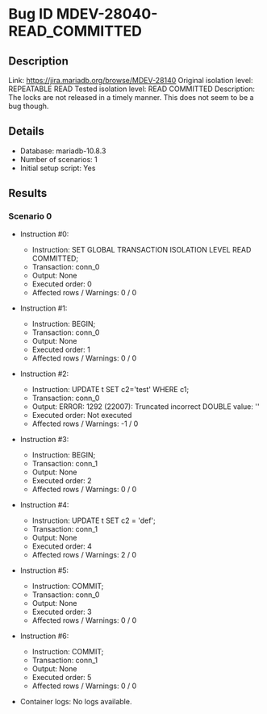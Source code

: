 # Bug ID MDEV-28040-READ_COMMITTED

## Description

Link:                     https://jira.mariadb.org/browse/MDEV-28140
Original isolation level: REPEATABLE READ
Tested isolation level:   READ COMMITTED
Description:              The locks are not released in a timely manner. This does not seem to be a bug though.


## Details
 * Database: mariadb-10.8.3
 * Number of scenarios: 1
 * Initial setup script: Yes

## Results
### Scenario 0
 * Instruction #0:
     - Instruction:  SET GLOBAL TRANSACTION ISOLATION LEVEL READ COMMITTED;
     - Transaction: conn_0
     - Output: None
     - Executed order: 0
     - Affected rows / Warnings: 0 / 0
 * Instruction #1:
     - Instruction:  BEGIN;
     - Transaction: conn_0
     - Output: None
     - Executed order: 1
     - Affected rows / Warnings: 0 / 0
 * Instruction #2:
     - Instruction:  UPDATE t SET c2='test' WHERE c1;
     - Transaction: conn_0
     - Output: ERROR: 1292 (22007): Truncated incorrect DOUBLE value: ''
     - Executed order: Not executed
     - Affected rows / Warnings: -1 / 0
 * Instruction #3:
     - Instruction:  BEGIN;
     - Transaction: conn_1
     - Output: None
     - Executed order: 2
     - Affected rows / Warnings: 0 / 0
 * Instruction #4:
     - Instruction:  UPDATE t SET c2 = 'def';
     - Transaction: conn_1
     - Output: None
     - Executed order: 4
     - Affected rows / Warnings: 2 / 0
 * Instruction #5:
     - Instruction:  COMMIT;
     - Transaction: conn_0
     - Output: None
     - Executed order: 3
     - Affected rows / Warnings: 0 / 0
 * Instruction #6:
     - Instruction:  COMMIT;
     - Transaction: conn_1
     - Output: None
     - Executed order: 5
     - Affected rows / Warnings: 0 / 0

 * Container logs:
   No logs available.
